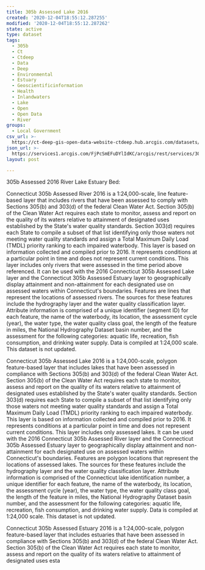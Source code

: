 ```yaml
---
title: 305b Assessed Lake 2016
created: '2020-12-04T18:55:12.287255'
modified: '2020-12-04T18:55:12.287262'
state: active
type: dataset
tags:
  - 305b
  - Ct
  - Ctdeep
  - Data
  - Deep
  - Environmental
  - Estuary
  - Geoscientificinformation
  - Health
  - Inlandwaters
  - Lake
  - Open
  - Open Data
  - River
groups:
  - Local Government
csv_url: >-
  https://ct-deep-gis-open-data-website-ctdeep.hub.arcgis.com/datasets/299fdc269ac24be7b18a6c40ab717ffa_1.csv?outSR=%7B%22latestWkid%22%3A2234%2C%22wkid%22%3A102656%7D
json_url: >-
  https://services1.arcgis.com/FjPcSmEFuDYlIdKC/arcgis/rest/services/305b_Assessed_2016_River_Lake_Estuary/FeatureServer/1
layout: post

---
```

305b Assessed 2016 River Lake Estuary Bed:

Connecticut 305b Assessed River 2016 is a 1:24,000-scale, line feature-based layer that includes rivers that have been assessed to comply with Sections 305(b) and 303(d) of the federal Clean Water Act. Section 305(b) of the Clean Water Act requires each state to monitor, assess and report on the quality of its waters relative to attainment of designated uses established by the State's water quality standards. Section 303(d) requires each State to compile a subset of that list identifying only those waters not meeting water quality standards and assign a Total Maximum Daily Load (TMDL) priority ranking to each impaired waterbody.
This layer is based on information collected and compiled prior to 2016. It represents conditions at a particular point in time and does not represent current conditions. This layer includes only rivers that were assessed in the time period above referenced. It can be used with the 2016 Connecticut 305b Assessed Lake layer and the Connecticut 305b Assessed Estuary layer to geographically display attainment and non-attainment for each designated use on assessed waters within Connecticut's boundaries.
Features are lines that represent the locations of assessed rivers. The sources for these features include the hydrography layer and the water quality classification layer. Attribute information is comprised of a unique identifier (segment ID) for each feature, the name of the waterbody, its location, the assessment cycle (year), the water type, the water quality class goal, the length of the feature in miles, the National Hydrography Dataset basin number, and the assessment for the following categories: aquatic life, recreation, fish consumption, and drinking water supply. Data is compiled at 1:24,000 scale. This dataset is not updated.

Connecticut 305b Assessed Lake 2016 is a 1:24,000-scale, polygon feature-based layer that includes lakes that have been assessed in compliance with Sections 305(b) and 303(d) of the federal Clean Water Act. Section 305(b) of the Clean Water Act requires each state to monitor, assess and report on the quality of its waters relative to attainment of designated uses established by the State's water quality standards. Section 303(d) requires each State to compile a subset of that list identifying only those waters not meeting water quality standards and assign a Total Maximum Daily Load (TMDL) priority ranking to each impaired waterbody.
This layer is based on information collected and compiled prior to 2016. It represents conditions at a particular point in time and does not represent current conditions. This layer includes only assessed lakes. It can be used with the 2016 Connecticut 305b Assessed River layer and the Connecticut 305b Assessed Estuary layer to geographically display attainment and non-attainment for each designated use on assessed waters within Connecticut's boundaries.
Features are polygon locations that represent the locations of assessed lakes. The sources for these features include the hydrography layer and the water quality classification layer. Attribute information is comprised of the Connecticut lake identification number, a unique identifier for each feature, the name of the waterbody, its location, the assessment cycle (year), the water type, the water quality class goal, the length of the feature in miles, the National Hydrography Dataset basin number, and the assessment for the following categories: aquatic life, recreation, fish consumption, and drinking water supply. Data is compiled at 1:24,000 scale. This dataset is not updated.

Connecticut 305b Assessed Estuary 2016 is a 1:24,000-scale, polygon feature-based layer that includes estuaries that have been assessed in compliance with Sections 305(b) and 303(d) of the federal Clean Water Act. Section 305(b) of the Clean Water Act requires each state to monitor, assess and report on the quality of its waters relative to attainment of designated uses esta
